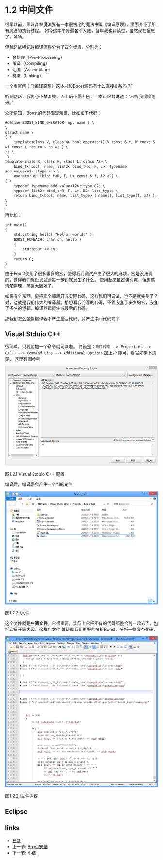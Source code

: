 # 1.2 中间文件

很早以前，黑暗森林魔法界有一本很古老的魔法书叫《编译原理》，里面介绍了所有魔法的执行过程。
如今这本书传遍各个大陆，当年我也拜读过，虽然现在全忘了，哈哈。

但我还依稀记得编译流程分为了四个步骤，分别为：
- 预处理（Pre-Processing）
- 编译（Compiling）
- 汇编（Assembling）
- 链接（Linking）

一个看官问：“《编译原理》这本书和Boost源码有什么直接关系吗？” 

听到这话，我内心不禁暗笑，面上确不露声色，一本正经的说道：“且听我慢慢道来。”


众所周知，Boost的代码晦涩难懂，比如如下代码：

    #define BOOST_BIND_OPERATOR( op, name ) \
    \
    struct name \
    { \
        template<class V, class W> bool operator()(V const & v, W const & w) const { return v op w; } \
    }; \
     \
    template<class R, class F, class L, class A2> \
        bind_t< bool, name, list2< bind_t<R, F, L>, typename add_value<A2>::type > > \
        operator op (bind_t<R, F, L> const & f, A2 a2) \
    { \
        typedef typename add_value<A2>::type B2; \
        typedef list2< bind_t<R, F, L>, B2> list_type; \
        return bind_t<bool, name, list_type> ( name(), list_type(f, a2) ); \
    }
  
再比如：

    int main()
    {
        std::string hello( "Hello, world!" );
        BOOST_FOREACH( char ch, hello )
        {
            std::cout << ch;
        }
        return 0;
    }
  
由于Boost使用了很多很多的宏，使得我们调试产生了很大的麻烦，宏是没法调的，这样我们就没发监测每一步到底发生了什么。
使用起来虽然特别爽，但想搞清楚原理，简直太困难了。

如果有个东西，能把宏全部展开成实际代码，这样我们再调试，岂不是就完美了？
对，这就是我们伟大的编译器。想想看我们写的代码，不管嵌套了多少的宏，嵌套了多少的逻辑，编译器都能生成最后的代码。

那我们怎么依靠编译器不产生最后代码，只产生中间代码呢？

## Visual Stduio C++

很简单，只要附加一个命令就可以啦。
路径是：`项目右键 --> Properties --> C/C++ --> Command Line --> Additional Options` 加上`/P` 即可，看官如果不清楚，
这里有图参考

![](../images/vs2012-add-compile-option-P.PNG)

图1.2.1 Visual Stduio C++ 配置

编译后，编译器会产生一个*.i的文件

![](../images/vs-compile-i-file.PNG)

图1.2.2 i文件

这个文件就是**中间文件**，它很重要，实际上它把所有的代码都整合到一起去了，包括宏展开等内容，这样的文件
能帮助我们更好的分析Boost，分析一些复杂代码。

![](../images/i-file-content.PNG)

图1.2.2 i文件内容


## Eclipse



## links
  * [目录](<00.00.目录.md>)
  * 上一节: [Boost安装](<01.01.Boost安装.md>)
  * 下一节: [小结](<01.03.小结.md>)
